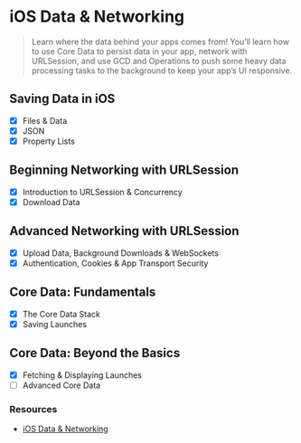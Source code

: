 # iOS Data & Networking

> Learn where the data behind your apps comes from! You’ll learn how to use Core Data to persist data in your app, network with URLSession, and use GCD and Operations to push some heavy data processing tasks to the background to keep your app’s UI responsive.

## Saving Data in iOS
- [x] Files & Data
- [x] JSON
- [x] Property Lists

## Beginning Networking with URLSession
- [x] Introduction to URLSession & Concurrency
- [x] Download Data

## Advanced Networking with URLSession
- [x] Upload Data, Background Downloads & WebSockets
- [x] Authentication, Cookies & App Transport Security

## Core Data: Fundamentals
- [x] The Core Data Stack
- [x] Saving Launches

## Core Data: Beyond the Basics
- [x] Fetching & Displaying Launches
- [ ] Advanced Core Data

### Resources
- [iOS Data & Networking](https://www.kodeco.com/ios/paths/iosdatanetworking)
